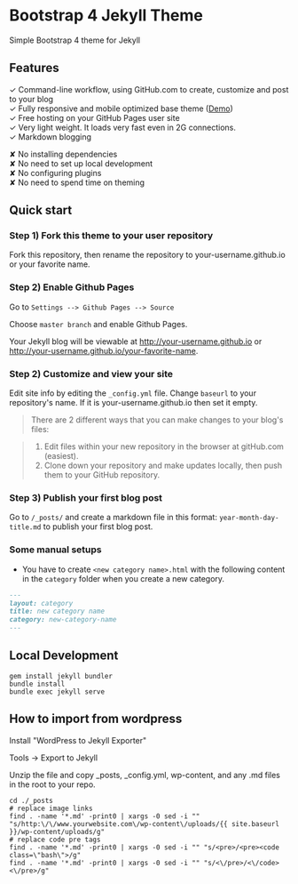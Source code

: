 # Bootstrap 4 Jekyll Theme

Simple Bootstrap 4 theme for Jekyll

## Features 

✓ Command-line workflow, using GitHub.com to create, customize and post to your blog  <br>
✓ Fully responsive and mobile optimized base theme ([Demo](https://takasoft.github.io/Bootstrap-4-Jekyll-Theme/))  <br>
✓ Free hosting on your GitHub Pages user site  <br>
✓ Very light weight. It loads very fast even in 2G connections.  <br>
✓ Markdown blogging  <br>

✘ No installing dependencies  <br>
✘ No need to set up local development  <br>
✘ No configuring plugins  <br>
✘ No need to spend time on theming  <br>

## Quick start

### Step 1) Fork this theme to your user repository

Fork this repository, then rename the repository to your-username.github.io or your favorite name.

### Step 2) Enable Github Pages

Go to `Settings --> Github Pages --> Source`

Choose `master branch` and enable Github Pages.

Your Jekyll blog will be viewable at <http://your-username.github.io> or <http://your-username.github.io/your-favorite-name>.

### Step 2) Customize and view your site

Edit site info by editing the `_config.yml` file. 
Change `baseurl` to your repository's name.
If it is your-username.github.io then set it empty.

> There are 2 different ways that you can make changes to your blog's files:

> 1. Edit files within your new repository in the browser at gitHub.com (easiest).
> 2. Clone down your repository and make updates locally, then push them to your GitHub repository.

### Step 3) Publish your first blog post

Go to `/_posts/` and create a markdown file in this format: `year-month-day-title.md` to publish your first blog post. 

### Some manual setups

- You have to create `<new category name>.html` with the following content in the `category` folder when you create a new category.

```markdown
---
layout: category
title: new category name
category: new-category-name
---
```    

## Local Development

```shell
gem install jekyll bundler
bundle install
bundle exec jekyll serve
```

## How to import from wordpress

Install "WordPress to Jekyll Exporter"

Tools -> Export to Jekyll

Unzip the file and copy _posts, _config.yml, wp-content, and any .md files in the root to your repo.

```shell
cd ./_posts
# replace image links
find . -name '*.md' -print0 | xargs -0 sed -i "" "s/http:\/\/www.yourwebsite.com\/wp-content\/uploads/{{ site.baseurl }}/wp-content/uploads/g"
# replace code pre tags
find . -name '*.md' -print0 | xargs -0 sed -i "" "s/<pre>/<pre><code class=\"bash\">/g"
find . -name '*.md' -print0 | xargs -0 sed -i "" "s/<\/pre>/<\/code><\/pre>/g"
```

